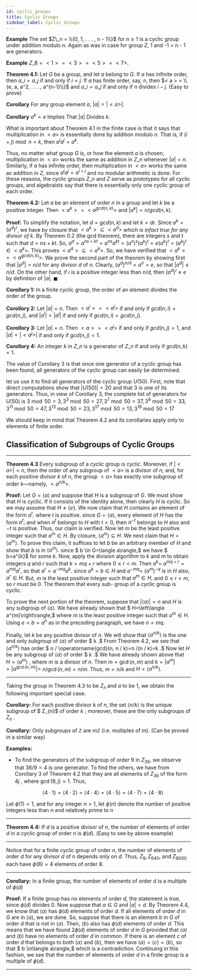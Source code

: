 ```yaml
---
id: cyclic_groups
title: Cyclic Groups
sidebar_label: Cyclic Groups
---
```


**Example** The set $Z\_n = \\{0, 1, . . . , n - 1\\}$ for $n \geq 1$ is a cyclic group under addition modulo $n$. Again as was in case for group $Z$, 1 and -1 = n - 1 are generators.

**Example** $Z\_8 = <1> = <3> = <5> = <7>$.

**Theorem 4.1:** Let $G$ be a group, and let $a$ belong to $G$. If $a$ has infinite order, then $a\_i = a\_j$ if and only if $i = j$. If $a$ has finite order, say, $n$, then $< a > = \\{e, a, a^2, . . . , a^{n-1}\\}$ and $a\_i = a\_j$ if and only if $n$ divides $i - j$. (Easy to prove)

**Corollary** For any group element $a$, $|a| = |< a >|$.

**Corollary** $a^k = e$ Implies That $|a|$ Divides $k$.

What is important about Theorem 4.1 in the finite case is that it says that multiplication in $< a >$ is essentially done by addition modulo $n$. That is, if $(i+j) \bmod n = k$, then $a^ia^j = a^k$.

Thus, no matter what group $G$ is, or how the element $a$ is chosen, multiplication in $< a >$ works the same as addition in $Z\_n$ whenever $|a| = n$. Similarly, if $a$ has infinite order, then multiplication in $< a >$ works the same as addition in $Z$, since $a^ia^j = a^{i+j}$ and no modular arithmetic is done.
For these reasons, the cyclic groups $Z\_n$ and $Z$ serve as prototypes for all cyclic groups, and algebraists say that there is essentially only one cyclic group of each order.

**Theorem 4.2:** Let $a$ be an element of order $n$ in a group and let $k$ be a positive integer. Then $< a^k > = < a^{gcd(n, k)} >$ and $|a^k| = n/gcd(n, k)$.

**Proof:** To simplify the notation, let $d = gcd(n, k)$ and let $k = dr$. Since $a^k = (a^d)^r$, we have by closure that $< a^k > \subseteq < a^d >$ _which is infact true for any divisor of k_. By Theorem 0.2 (the gcd theorem), there are integers $s$ and $t$ such that $d = ns + kt$. So, $a^d = a^{ns+kt} = a^{ns}a^{kt} = (a^n)^s(a^k)^t = e(a^k)^t = (a^k)^t \in < a^k >$. This proves $< a^d > \subseteq < a^k >$. So, we have verified that $< a^k > = < a^{gcd(n,k)} >$. We prove the second part of the theorem by showing first that $|a^d| = n/d$ for any divisor $d$ of $n$. Clearly, $(a^d)^{n/d} = a^n = e$, so that $|a^d| \leq n/d$. On the other hand, if $i$ is a positive integer less than $n/d$, then $(a^d)^i \neq e$ by definition of $|a|$.
$\blacksquare$

**Corollory 1:** In a finite cyclic group, the order of an element divides the order of the group.

**Corollory 2:** Let $|a| = n$. Then $< a^i > = < a^j >$ if and only if $gcd(n, i) = gcd(n, j)$, and $|a^i| = |a^j|$ if and only if $gcd(n, i) = gcd(n, j)$.

**Corollory 3:**  Let $|a| = n$. Then $< a > = < a^j >$ if and only if $gcd(n, j) = 1$, and $|a| = |< a^j >|$ if and only if $gcd(n, j) = 1$.

**Corollory 4:** An integer $k$ in $Z\_n$ is a generator of $Z\_n$ if and only if $gcd(n, k) = 1$.

The value of Corollary 3 is that once one generator of a cyclic group has been found, all generators of the cyclic group can easily be determined.

let us use it to find all generators of the cyclic group $U(50)$. First, note that direct computations show that $|U(50)| = 20$ and that 3 is one of its generators. Thus, in view of Corollary 3, the complete list of generators for U(50) is
$3 \bmod 50 = 3, 3^3 \bmod 50 = 27, 3^7 \bmod 50 = 37, 3^9 \bmod 50 = 33$,
$3^{11} \bmod 50 = 47, 3^{13} \bmod 50 = 23, 3^{17} \bmod 50 = 13, 3^{19} \bmod 50 = 17$

We should keep in mind that Theorem 4.2 and its corollaries apply only to elements of finite order.

## Classification of Subgroups of Cyclic Groups

---

**Theorem 4.3** Every subgroup of a cyclic group is cyclic. Moreover, if $|< a >| = n$, then the order of any subgroup of $< a >$ is a divisor of $n$; and, for each positive divisor $k$ of $n$, the group $< a >$ has exactly one subgroup of order $k$—namely, $< a^{n/k} >$.

**Proof:** Let $G=\langle a\rangle$ and suppose that $H$ is a subgroup of $G .$ We must show that $H$ is cyclic. If it consists of the identity alone, then clearly $H$ is
cyclic. So we may assume that $H \neq\{e\} .$ We now claim that $H$ contains an element of the form $a^{t},$ where $t$ is positive. since $G=\langle a\rangle,$ every
element of $H$ has the form $a^{t} ;$ and when $a^{t}$ belongs to $H$ with $t<0,$ then
$a^{-t}$ belongs to $H$ also and $-t$ is positive. Thus, our claim is verified. Now
let $m$ be the least positive integer such that $a^{m} \in H .$ By closure, $\left\langle a^{m}\right\rangle \subseteq H .$
We next claim that $H=\left\langle a^{m}\right\rangle .$ To prove this claim, it suffices to let $b$ be an arbitrary member of $H$ and show that $b$ is in $\left\langle a^{m}\right\rangle .$ since $ b \in G=\langle a\rangle,$ we
have $ b=a^{k}$ for some $k .$ Now, apply the division algorithm to $k$ and $m$ to
obtain integers $q$ and $r$ such that $k=m q+r$ where $0 \leq r<m .$ Then $a^{k}=$
$a^{m q+r}=a^{m q} a^{r},$ so that $a^{r}=a^{-m q} a^{k} .$ since $a^{k}=b \in H$ and $a^{-m q}=$
$\left(a^{m}\right)^{-q}$ is in $H$ also, $a^{r} \in H .$ But, $m$ is the least positive integer such that
$a^{m} \in H,$ and $0 \leq r<m,$ so $r$ must be $0 .$ The theorem that every sub-
group of a cyclic group is cyclic. 

To prove the next portion of the theorem, suppose that $|\langle a\rangle|=n$ and
$H$ is any subgroup of $\langle a\rangle .$ We have already shown that $ H=\left\langle a^{m}\right\rangle,$ where
$m$ is the least positive integer such that $a^{m} \in H .$ Using $e=b=a^{n}$ as in
the preceding paragraph, we have $n=m q .$

Finally, let $k$ be any positive divisor of $n .$ We will show that $\left\langle a^{n / k}\right\rangle$ is
the one and only subgroup of $\langle a\rangle$ of order $ k .$ From Theorem $4.2,$ we see
that $\left\langle a^{n / k}\right\rangle$ has order $ n / \operatorname{gcd}(n, n / k)=n /(n / k)=k .$ Now let $H$ be any
subgroup of $\langle a\rangle$ of order $ k .$ We have already shown above that $H=\left\langle a^{m}\right\rangle$ ,
where $m$ is a divisor of $n .$ Then $m=\operatorname{gcd}(n, m)$ and $k=\left|a^{m}\right|=| a^{\operatorname{gcd}(n, m)}|=$ $n / \operatorname{gcd}(n, m)=n / m .$ Thus, $m=n / k$ and $H=\left\langle a^{n / k}\right\rangle$.

---

Taking the group in Theorem 4.3 to be $Z_n$ and $a$ to be 1, we obtain
the following important special case.

**Corollary:** For each positive divisor $k$ of $n,$ the set $\langle n / k\rangle$ is the unique subgroup
of $ Z_{n}$ of order $k$ ; moreover, these are the only subgroups of $Z_{n}$ .

**Corollary:** Only subgroups of $\mathbb{Z}$ are $m\mathbb{Z}$ (i.e. multiples of $m$). (Can be proved in a similar way)

**Examples:**

- To find the generators of the subgroup of order 9 in $Z_{36},$ we observe that $36 / 9=4$ is one generator. To find the others, we
  have from Corollary 3 of Theorem 4.2 that they are all elements of $Z_{36}$
  of the form 4$j$ , where $\operatorname{gcd}(9, j)=1 .$ Thus,

  $$
  \langle 4 \cdot 1\rangle=\langle 4 \cdot 2\rangle=\langle 4 \cdot 4\rangle=\langle 4 \cdot 5\rangle=\langle 4 \cdot 7\rangle=\langle 4 \cdot 8\rangle
  $$

Let $\phi(1)=1,$ and for any integer $n>1,$ let $\phi(n)$ denote the number of positive integers less than $n$ and relatively prime to $n$

---

**Theorem 4.4:** If $d$ is a positive divisor of $n,$ the number of elements of order $d$ in $a$ cyclic group of order $n$ is $\phi(d)$. (Easy to see by above example)

---

Notice that for a finite cyclic group of order $n,$ the number of elements
of order $d$ for any divisor $d$ of $n$ depends only on $d .$ Thus, $Z_{8}, Z_{640},$ and
$Z_{8000}$ each have $\phi(8)=4$ elements of order $8 .$


---

**Corollary:** In a finite group, the number of elements of order d is a multiple
of $\phi(d)$

**Proof:** If a finite group has no elements of order $d,$ the statement is true, since $\phi(d)$ divides $0 .$ Now suppose that $a \in G$ and $|a|=d .$ By
Theorem $4.4,$ we know that $\langle a\rangle$ has $\phi(d)$ elements of order $d .$ If all
elements of order $d$ in $G$ are in $\langle a\rangle,$ we are done. So, suppose that there
is an element $b$ in $G$ of order $d$ that is not in $\langle a\rangle .$ Then, $\langle b\rangle$ also has $\phi(d)$
elements of order $d .$ This means that we have found 2$\phi(d)$ elements of order $d$ in $G$ provided that $\langle a\rangle$ and $\langle b\rangle$ have no elements of order $d$ in
common. If there is an element $c$ of order $d$ that belongs to both $\langle a\rangle$ and
$\langle b\rangle,$ then we have $\langle a\rangle=\langle c\rangle=\langle b\rangle,$ so that $ b \in\langle a\rangle,$ which is a contradiction. Continuing in this fashion, we see that the number of elements of order $d$ in a finite group is a multiple of $\phi(d)$.

---

